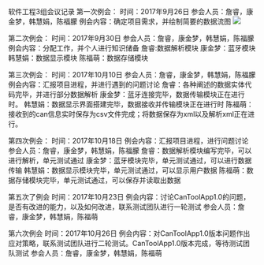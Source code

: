 软件工程3组会议记录
第一次例会：
时间：2017年9月26日
参会人员：詹睿，康金梦，韩慧娟，陈福朦
例会内容：确定项目需求，并绘制简要的数据流图
![](https://i.imgur.com/CpE5HXY.png)

第二次例会：
时间：2017年9月30日
参会人员：詹睿，康金梦，韩慧娟，陈福朦
例会内容：分配工作，并个人进行知识储备
詹睿:数据解析模块
康金梦：蓝牙模块
韩慧娟：数据显示模块
陈福萌：数据存储模块

第三次例会：
时间：2017年10月10日
参会人员：詹睿，康金梦，韩慧娟，陈福朦
例会内容：汇报项目进程，并进行遇到的问题讨论
詹睿：各种阐述的数据实体代码完毕，并进行部分数据解析
康金梦：蓝牙连接完毕，数据传输模块正在进行时。
韩慧娟：数据显示界面搭建完毕，数据接收并传输模块正在进行时
陈福萌：接收到的can信息实时保存为csv文件完成；将数据保存为xml以及解析xml正在进行。


第四次例会：
时间：2017年10月18日
例会内容：汇报项目进程，进行问题讨论
参会人员：詹睿，康金梦，韩慧娟，陈福朦
詹睿：数据解析模块编写完毕，可以进行解析，单元测试通过
康金梦：蓝牙模块完毕，单元测试通过，可以进行数据传输
韩慧娟：数据显示模块完毕，单元测试通过，可以显示用户数据
陈福萌：数据存储模块完毕，单元测试通过，可以保存并读取出数据


第五次了例会
时间：2017年10月23日
例会内容：讨论CanToolApp1.0的问题，是否有改进的能力，以及如何改进，联系测试团队进行一轮测试
参会人员：詹睿，康金梦，韩慧娟，陈福萌

第六次例会
时间：2017年10月26日
例会内容：对CanToolApp1.0版本问题作出应对策略，联系测试团队进行二轮测试。CanToolApp1.0版本完成，等待测试团队测试
参会人员：詹睿，康金梦，韩慧娟，陈福萌

